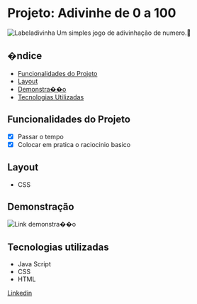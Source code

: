 # Projeto: Adivinhe de 0 a 100
![Labeladivinha](/assets/Calculadora.png)
Um simples jogo de adivinhação de numero.🔮

## �ndice
- <a href="#Funcionalidades">Funcionalidades do Projeto</a>
- <a href="#Layout">Layout<a>
- <a href="#Demonstração">Demonstra��o<a>
- <a href="#Tecnologias">Tecnologias Utilizadas<a>

## Funcionalidades do Projeto
- [x] Passar o tempo
- [x] Colocar em pratica o raciocinio basico 

## Layout
- CSS
<!--"Imagens"-->

## Demonstração
![Link demonstra��o](/assets/Calculadora.gif)

## Tecnologias utilizadas
- Java Script
- CSS
- HTML

<!--## Como rodar este o projeto?-->

<!--## Autores
<img> -->

[Linkedin](https://www.linkedin.com/in/luan-estifer-rodrigues-pereira-7577a2285/)

<!--## Proximos passos-->
